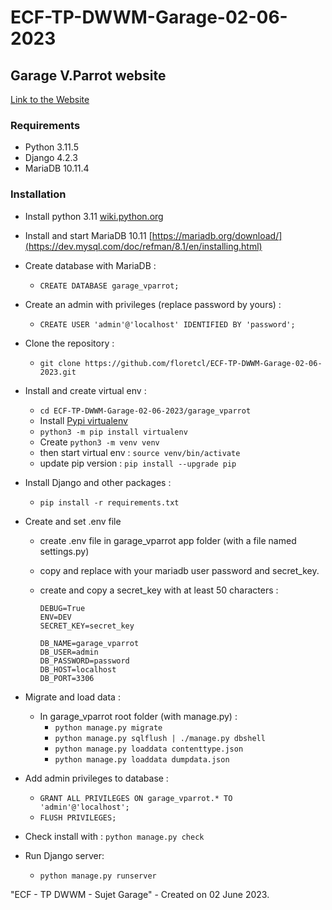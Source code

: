 # ECF-TP-DWWM-Garage-02-06-2023

## Garage V.Parrot website

[Link to the Website](https://garage-vparrot.clementfloret.fr/)

### Requirements

- Python 3.11.5
- Django 4.2.3
- MariaDB 10.11.4

### Installation

- Install python 3.11 [wiki.python.org](https://wiki.python.org/moin/BeginnersGuide/Download) 

- Install and start MariaDB 10.11 [https://mariadb.org/download/](https://dev.mysql.com/doc/refman/8.1/en/installing.html)

- Create database with MariaDB :
  - `CREATE DATABASE garage_vparrot;`

- Create an admin with privileges (replace password by yours) :
  - `CREATE USER 'admin'@'localhost' IDENTIFIED BY 'password';`

- Clone the repository :
  - `git clone https://github.com/floretcl/ECF-TP-DWWM-Garage-02-06-2023.git`

- Install and create virtual env :
  - `cd ECF-TP-DWWM-Garage-02-06-2023/garage_vparrot`
  - Install [Pypi virtualenv](https://pypi.org/project/virtualenv/)
  - `python3 -m pip install virtualenv`
  - Create `python3 -m venv venv`
  - then start virtual env : `source venv/bin/activate`
  - update pip version : `pip install --upgrade pip`

- Install Django and other packages :
  - `pip install -r requirements.txt`

- Create and set .env file
  - create .env file in garage_vparrot app folder (with a file named settings.py)
  - copy and replace with your mariadb user password and secret_key. 
  - create and copy a secret_key with at least 50 characters :

    ```
    DEBUG=True
    ENV=DEV
    SECRET_KEY=secret_key

    DB_NAME=garage_vparrot
    DB_USER=admin
    DB_PASSWORD=password
    DB_HOST=localhost
    DB_PORT=3306
    ```

- Migrate and load data :
  - In garage_vparrot root folder (with manage.py) :
    - `python manage.py migrate`
    - `python manage.py sqlflush | ./manage.py dbshell`
    - `python manage.py loaddata contenttype.json`
    - `python manage.py loaddata dumpdata.json`

- Add admin privileges to database : 
  - `GRANT ALL PRIVILEGES ON garage_vparrot.* TO 'admin'@'localhost';`
  - `FLUSH PRIVILEGES;`

- Check install with : `python manage.py check`

- Run Django server:
  - `python manage.py runserver`

"ECF - TP DWWM - Sujet Garage" - Created on 02 June 2023.

